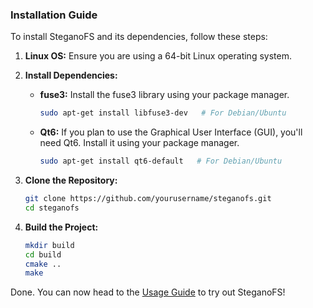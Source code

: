### Installation Guide

To install SteganoFS and its dependencies, follow these steps:

1. **Linux OS:** Ensure you are using a 64-bit Linux operating system.

2. **Install Dependencies:**

    - **fuse3:** Install the fuse3 library using your package manager.

      ```bash
      sudo apt-get install libfuse3-dev   # For Debian/Ubuntu
      ```

    - **Qt6:** If you plan to use the Graphical User Interface (GUI), you'll need Qt6. Install it using your package manager.

      ```bash
      sudo apt-get install qt6-default   # For Debian/Ubuntu
      ```

3. **Clone the Repository:**

    ```bash
    git clone https://github.com/yourusername/steganofs.git
    cd steganofs
    ```
   
4. **Build the Project:**

    ```bash
    mkdir build 
    cd build
    cmake ..
    make
   ```
   
Done. You can now head to the [Usage Guide](./usage.md) to try out SteganoFS!